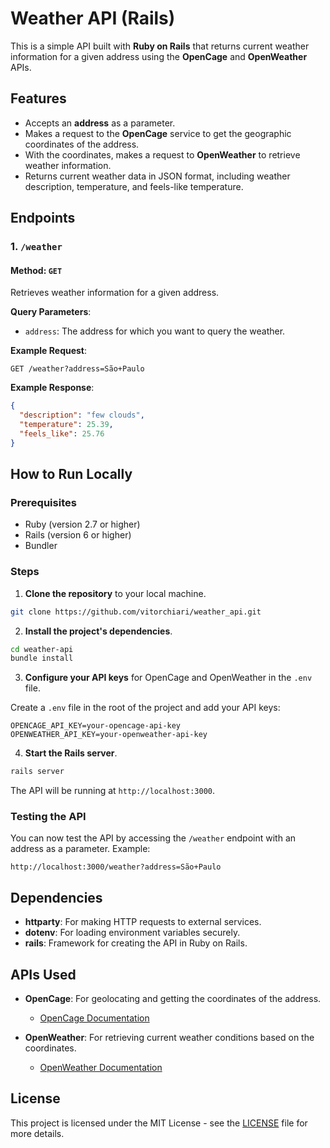 # Weather API (Rails)

This is a simple API built with **Ruby on Rails** that returns current weather information for a given address using the **OpenCage** and **OpenWeather** APIs.

## Features

- Accepts an **address** as a parameter.
- Makes a request to the **OpenCage** service to get the geographic coordinates of the address.
- With the coordinates, makes a request to **OpenWeather** to retrieve weather information.
- Returns current weather data in JSON format, including weather description, temperature, and feels-like temperature.

## Endpoints

### 1. `/weather`

#### Method: `GET`

Retrieves weather information for a given address.

**Query Parameters**:

- `address`: The address for which you want to query the weather.

**Example Request**:

```
GET /weather?address=São+Paulo
```

**Example Response**:

```json
{
  "description": "few clouds",
  "temperature": 25.39,
  "feels_like": 25.76
}
```

## How to Run Locally

### Prerequisites

- Ruby (version 2.7 or higher)
- Rails (version 6 or higher)
- Bundler

### Steps

1. **Clone the repository** to your local machine.

```bash
git clone https://github.com/vitorchiari/weather_api.git
```

2. **Install the project's dependencies**.

```bash
cd weather-api
bundle install
```

3. **Configure your API keys** for OpenCage and OpenWeather in the `.env` file.

Create a `.env` file in the root of the project and add your API keys:

```
OPENCAGE_API_KEY=your-opencage-api-key
OPENWEATHER_API_KEY=your-openweather-api-key
```

4. **Start the Rails server**.

```bash
rails server
```

The API will be running at `http://localhost:3000`.

### Testing the API

You can now test the API by accessing the `/weather` endpoint with an address as a parameter. Example:

```
http://localhost:3000/weather?address=São+Paulo
```

## Dependencies

- **httparty**: For making HTTP requests to external services.
- **dotenv**: For loading environment variables securely.
- **rails**: Framework for creating the API in Ruby on Rails.

## APIs Used

- **OpenCage**: For geolocating and getting the coordinates of the address.
  - [OpenCage Documentation](https://opencagedata.com/)

- **OpenWeather**: For retrieving current weather conditions based on the coordinates.
  - [OpenWeather Documentation](https://openweathermap.org/api)

## License

This project is licensed under the MIT License - see the [LICENSE](LICENSE) file for more details.